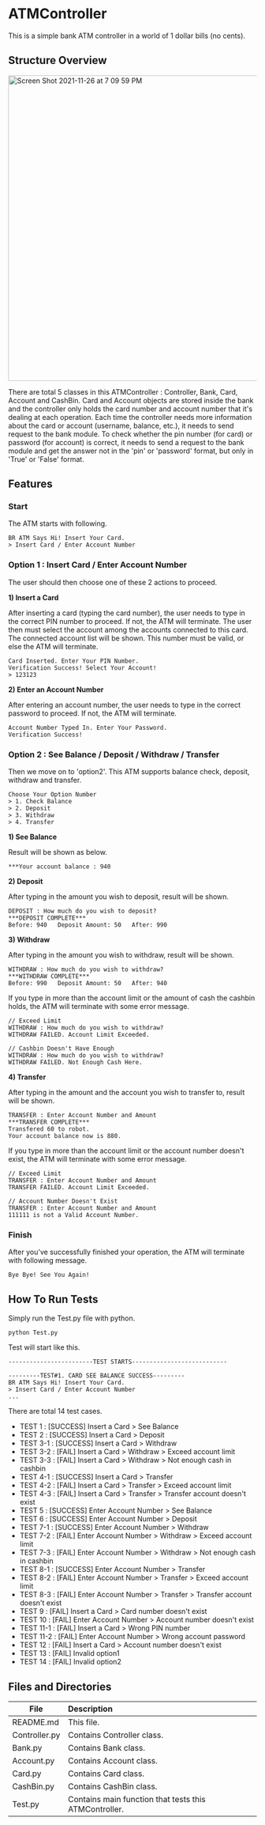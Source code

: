# ATMController
This is a simple bank ATM controller in a world of 1 dollar bills (no cents).

## Structure Overview
<img width="618" alt="Screen Shot 2021-11-26 at 7 09 59 PM" src="https://user-images.githubusercontent.com/77218372/143564097-cbd81dca-9bfa-4bd2-80f9-b4e02e4ffa6c.png">

There are total 5 classes in this ATMController : Controller, Bank, Card, Account and CashBin. Card and Account objects are stored inside the bank and the controller only holds the card number and account number that it's dealing at each operation. Each time the controller needs more information about the card or account (username, balance, etc.), it needs to send request to the bank module. To check whether the pin number (for card) or password (for account) is correct, it needs to send a request to the bank module and get the answer not in the 'pin' or 'password' format, but only in 'True' or 'False' format.

## Features

### Start

The ATM starts with following.
```
BR ATM Says Hi! Insert Your Card.
> Insert Card / Enter Account Number
```

### Option 1 : Insert Card / Enter Account Number
The user should then choose one of these 2 actions to proceed.

**1) Insert a Card**

After inserting a card (typing the card number), the user needs to type in the correct PIN number to proceed. If not, the ATM will terminate. The user then must select the account among the accounts connected to this card. The connected account list will be shown. This number must be valid, or else the ATM will terminate.

```
Card Inserted. Enter Your PIN Number.
Verification Success! Select Your Account!
> 123123
```

**2) Enter an Account Number**

After entering an account number, the user needs to type in the correct password to proceed. If not, the ATM will terminate.
```
Account Number Typed In. Enter Your Password.
Verification Success!
```

### Option 2 : See Balance / Deposit / Withdraw / Transfer
Then we move on to 'option2'. This ATM supports balance check, deposit, withdraw and transfer.

```
Choose Your Option Number
> 1. Check Balance
> 2. Deposit
> 3. Withdraw
> 4. Transfer
```

**1) See Balance**

Result will be shown as below.

```
***Your account balance : 940
```
**2) Deposit**

After typing in the amount you wish to deposit, result will be shown.

```
DEPOSIT : How much do you wish to deposit?
***DEPOSIT COMPLETE***
Before: 940   Deposit Amount: 50   After: 990
```

**3) Withdraw**

After typing in the amount you wish to withdraw, result will be shown. 

```
WITHDRAW : How much do you wish to withdraw?
***WITHDRAW COMPLETE***
Before: 990   Deposit Amount: 50   After: 940
```
If you type in more than the account limit or the amount of cash the cashbin holds, the ATM will terminate with some error message.

```
// Exceed Limit
WITHDRAW : How much do you wish to withdraw?
WITHDRAW FAILED. Account Limit Exceeded.

// Cashbin Doesn't Have Enough
WITHDRAW : How much do you wish to withdraw?
WITHDRAW FAILED. Not Enough Cash Here.
```

**4) Transfer**

After typing in the amount and the account you wish to transfer to, result will be shown. 

```
TRANSFER : Enter Account Number and Amount
***TRANSFER COMPLETE***
Transfered 60 to robot.
Your account balance now is 880.
```

If you type in more than the account limit or the account number doesn't exist, the ATM will terminate with some error message.

```
// Exceed Limit
TRANSFER : Enter Account Number and Amount
TRANSFER FAILED. Account Limit Exceeded.

// Account Number Doesn't Exist
TRANSFER : Enter Account Number and Amount
111111 is not a Valid Account Number.
```

### Finish
After you've successfully finished your operation, the ATM will terminate with following message.
```
Bye Bye! See You Again!
```

## How To Run Tests

Simply run the Test.py file with python. 
```
python Test.py
```
Test will start like this. 
```
------------------------TEST STARTS---------------------------

---------TEST#1. CARD SEE BALANCE SUCCESS---------
BR ATM Says Hi! Insert Your Card.
> Insert Card / Enter Account Number
...
```
There are total 14 test cases.
- TEST 1 : [SUCCESS] Insert a Card > See Balance
- TEST 2 : [SUCCESS] Insert a Card > Deposit
- TEST 3-1 : [SUCCESS] Insert a Card > Withdraw
- TEST 3-2 : [FAIL] Insert a Card > Withdraw > Exceed account limit
- TEST 3-3 : [FAIL] Insert a Card > Withdraw > Not enough cash in cashbin
- TEST 4-1 : [SUCCESS] Insert a Card > Transfer
- TEST 4-2 : [FAIL] Insert a Card > Transfer > Exceed account limit
- TEST 4-3 : [FAIL] Insert a Card > Transfer > Transfer account doesn't exist
- TEST 5 : [SUCCESS] Enter Account Number > See Balance
- TEST 6 : [SUCCESS] Enter Account Number > Deposit
- TEST 7-1 : [SUCCESS] Enter Account Number > Withdraw
- TEST 7-2 : [FAIL] Enter Account Number > Withdraw > Exceed account limit
- TEST 7-3 : [FAIL] Enter Account Number > Withdraw > Not enough cash in cashbin
- TEST 8-1 : [SUCCESS] Enter Account Number > Transfer
- TEST 8-2 : [FAIL] Enter Account Number > Transfer > Exceed account limit
- TEST 8-3 : [FAIL] Enter Account Number > Transfer > Transfer account doesn't exist
- TEST 9 : [FAIL] Insert a Card > Card number doesn't exist
- TEST 10 : [FAIL] Enter Account Number > Account number doesn't exist
- TEST 11-1 : [FAIL] Insert a Card > Wrong PIN number
- TEST 11-2 : [FAIL] Enter Account Number > Wrong account password
- TEST 12 : [FAIL] Insert a Card > Account number doesn't exist
- TEST 13 : [FAIL] Invalid option1
- TEST 14 : [FAIL] Invalid option2


## Files and Directories

| File  | Description |
| ------------- |:-------------|
| README.md      | This file.     |
| Controller.py      | Contains Controller class.     |
| Bank.py      | Contains Bank class.     |
| Account.py   | Contains Account class.     |
| Card.py      | Contains Card class.     |
| CashBin.py   | Contains CashBin class.     |
| Test.py      | Contains main function that tests this ATMController.      |
